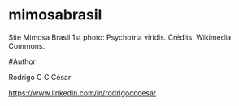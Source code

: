 # mimosabrasil
Site Mimosa Brasil
1st photo: Psychotria viridis. Crédits: Wikimedia Commons.

#Author

Rodrigo C C César

https://www.linkedin.com/in/rodrigocccesar
